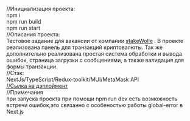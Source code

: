 //Инициализация проекта:  
npm i  
npm run build  
npm run start  
//Описания проекта:  
Тестовое задание для вакансии от компании [stakeWolle](https://career.habr.com/companies/stakewollecom) . В проекте реализована панель для транзакций криптовалюты. Так же дополнительно реализована простая система обработки и вывода ошибок, страница загрузки с сообщениями, а также валидация для формы транзакции.  
//Стэк:  
NextJs/TypeScript/Redux-toolkit/MUI/MetaMask API  
[//Сылка на дэплоймент](https://main--tourmaline-flan-b7ef50.netlify.app/)  
//Примечания  
при запуска проекта при помощи npm run dev есть возможность встречи ошибок,это связанно с особеностью работы global-error в Next.js

